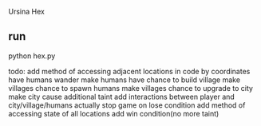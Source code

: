 Ursina Hex

run
----
python hex.py


todo:
add method of accessing adjacent locations in code by coordinates
have humans wander
make humans  have chance to build village
make villages chance to spawn humans 
make villages chance to upgrade to city
make city cause additional taint 
add interactions between player and city/village/humans 
actually stop game on lose condition
add method of accessing state of all locations
add win condition(no more taint)
